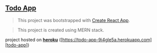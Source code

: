 ## [Todo App][todo-app]

> This project was bootstrapped with [Create React App][create-react-app].

> This project is created using MERN stack.

project hosted on [**heroku**][heroku] ([https://todo-app-9i4gle5a.herokuapp.com][todo-app])

[create-react-app]: https://github.com/facebook/create-react-app
[todo-app]: https://todo-app-9i4gle5a.herokuapp.com
[heroku]: https://heroku.com

